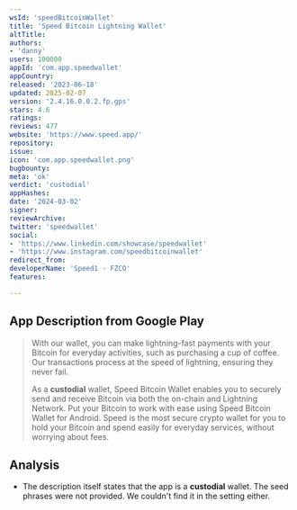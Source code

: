 ```yaml
---
wsId: 'speedBitcoinWallet'
title: 'Speed Bitcoin Lightning Wallet'
altTitle: 
authors:
- 'danny'
users: 100000
appId: 'com.app.speedwallet'
appCountry: 
released: '2023-06-18'
updated: 2025-02-07
version: '2.4.16.0.0.2.fp.gps'
stars: 4.6
ratings: 
reviews: 477
website: 'https://www.speed.app/'
repository: 
issue: 
icon: 'com.app.speedwallet.png'
bugbounty: 
meta: 'ok'
verdict: 'custodial'
appHashes: 
date: '2024-03-02'
signer: 
reviewArchive: 
twitter: 'speedwallet'
social:
- 'https://www.linkedin.com/showcase/speedwallet'
- 'https://www.instagram.com/speedbitcoinwallet'
redirect_from: 
developerName: 'Speed1 - FZCO'
features: 

---
```


## App Description from Google Play 

> With our wallet, you can make lightning-fast payments with your Bitcoin for everyday activities, such as purchasing a cup of coffee. Our transactions process at the speed of lightning, ensuring they never fail.
>
> As a **custodial** wallet, Speed Bitcoin Wallet enables you to securely send and receive Bitcoin via both the on-chain and Lightning Network. Put your Bitcoin to work with ease using Speed Bitcoin Wallet for Android. Speed is the most secure crypto wallet for you to hold your Bitcoin and spend easily for everyday services, without worrying about fees.

## Analysis 

- The description itself states that the app is a **custodial** wallet. The seed phrases were not provided. We couldn't find it in the setting either.